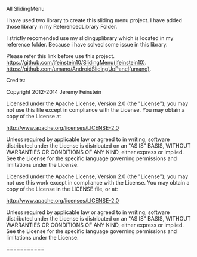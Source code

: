 All SlidingMenu

I have used two library to create this sliding menu project. I have added those library in my ReferencedLibrary Folder.

I strictly recomended use my slidinguplibrary which is located in my reference folder. Because i have solved some issue in this library.

Please refer this link before use this project.
https://github.com/jfeinstein10/SlidingMenu(jfeinstein10).
https://github.com/umano/AndroidSlidingUpPanel(umano).



Credits:

Copyright 2012-2014 Jeremy Feinstein

Licensed under the Apache License, Version 2.0 (the "License");
you may not use this file except in compliance with the License.
You may obtain a copy of the License at

http://www.apache.org/licenses/LICENSE-2.0

Unless required by applicable law or agreed to in writing, software
distributed under the License is distributed on an "AS IS" BASIS,
WITHOUT WARRANTIES OR CONDITIONS OF ANY KIND, either express or implied.
See the License for the specific language governing permissions and
limitations under the License.


Licensed under the Apache License, Version 2.0 (the "License"); you may not use this work except in compliance with the License. You may obtain a copy of the License in the LICENSE file, or at:

http://www.apache.org/licenses/LICENSE-2.0

Unless required by applicable law or agreed to in writing, software distributed under the License is distributed on an "AS IS" BASIS, WITHOUT WARRANTIES OR CONDITIONS OF ANY KIND, either express or implied. See the License for the specific language governing permissions and limitations under the License.



===========
